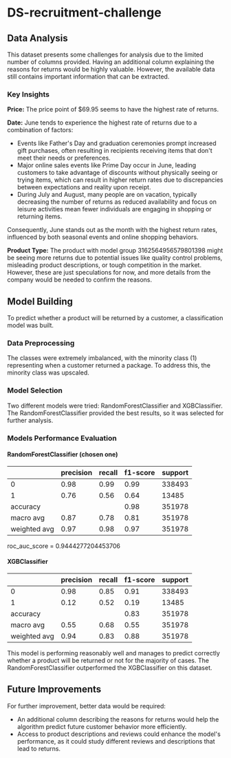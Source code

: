 # DS-recruitment-challenge

## Data Analysis

This dataset presents some challenges for analysis due to the limited number of columns provided. Having an additional column explaining the reasons for returns would be highly valuable. However, the available data still contains important information that can be extracted.

### Key Insights

**Price:** The price point of $69.95 seems to have the highest rate of returns.

**Date:** June tends to experience the highest rate of returns due to a combination of factors:

- Events like Father's Day and graduation ceremonies prompt increased gift purchases, often resulting in recipients receiving items that don't meet their needs or preferences.
- Major online sales events like Prime Day occur in June, leading customers to take advantage of discounts without physically seeing or trying items, which can result in higher return rates due to discrepancies between expectations and reality upon receipt.
- During July and August, many people are on vacation, typically decreasing the number of returns as reduced availability and focus on leisure activities mean fewer individuals are engaging in shopping or returning items.

Consequently, June stands out as the month with the highest return rates, influenced by both seasonal events and online shopping behaviors.

**Product Type:** The product with model group 3162564956579801398 might be seeing more returns due to potential issues like quality control problems, misleading product descriptions, or tough competition in the market. However, these are just speculations for now, and more details from the company would be needed to confirm the reasons.

## Model Building

To predict whether a product will be returned by a customer, a classification model was built.

### Data Preprocessing

The classes were extremely imbalanced, with the minority class (1) representing when a customer returned a package. To address this, the minority class was upscaled.

### Model Selection

Two different models were tried: RandomForestClassifier and XGBClassifier. The RandomForestClassifier provided the best results, so it was selected for further analysis.

### Models Performance Evaluation

#### RandomForestClassifier (chosen one)

|        | precision | recall | f1-score | support |
|--------|-----------|--------|----------|---------|
| 0      |   0.98    |  0.99  |   0.99   | 338493  |
| 1      |   0.76    |  0.56  |   0.64   |  13485  |
| accuracy |          |        |   0.98   | 351978  |
| macro avg |   0.87  |  0.78  |   0.81   | 351978  |
| weighted avg | 0.97 |  0.98  |   0.97   | 351978  |

roc_auc_score = 0.9444277204453706

#### XGBClassifier

|        | precision | recall | f1-score | support |
|--------|-----------|--------|----------|---------|
| 0      |   0.98    |  0.85  |   0.91   | 338493  |
| 1      |   0.12    |  0.52  |   0.19   |  13485  |
| accuracy |          |        |   0.83   | 351978  |
| macro avg |   0.55  |  0.68  |   0.55   | 351978  |
| weighted avg | 0.94 |  0.83  |   0.88   | 351978  |

This model is performing reasonably well and manages to predict correctly whether a product will be returned or not for the majority of cases. The RandomForestClassifier outperformed the XGBClassifier on this dataset.

## Future Improvements

For further improvement, better data would be required:

- An additional column describing the reasons for returns would help the algorithm predict future customer behavior more efficiently.
- Access to product descriptions and reviews could enhance the model's performance, as it could study different reviews and descriptions that lead to returns.

```
